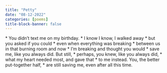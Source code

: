 ```yaml
---
title: "Petty"
date: "08-12-2022"
categories: [poems]
title-block-banner: false
---
```


<div class = "poem">
* You didn’t text me on my birthday.
* I know I know, I walked away
* but you asked if you could 
* even when everything was breaking 
* between us in that burning room and now
* I’m breaking and thought you would 
* save me, like you always did. But still, 
* perhaps, you knew, like you always did,
* what my heart needed most, and gave that
* to me instead. You, the better put-together half,
* are still saving me, even after all this time.
</div>